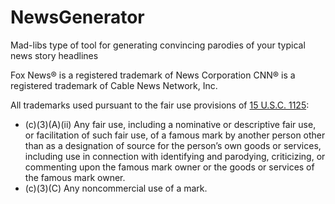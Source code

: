# NewsGenerator
Mad-libs type of tool for generating convincing parodies of your typical news story headlines

Fox News® is a registered trademark of News Corporation 
CNN® is a registered trademark of Cable News Network, Inc.

All trademarks used pursuant to the fair use provisions of [15 U.S.C. 1125](https://www.law.cornell.edu/uscode/text/15/1125):

* (c)(3)(A)(ii) Any fair use, including a nominative or descriptive fair use, 
or facilitation of such fair use, of a famous mark by another person other 
than as a designation of source for the person’s own goods or services, 
including use in connection with identifying and parodying, criticizing, 
or commenting upon the famous mark owner or the goods or services of the famous mark owner.
* (c)(3)(C) Any noncommercial use of a mark.
